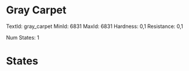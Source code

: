 # Gray Carpet
TextId: gray_carpet
MinId: 6831
MaxId: 6831
Hardness: 0,1
Resistance: 0,1

Num States: 1
# States
```

```